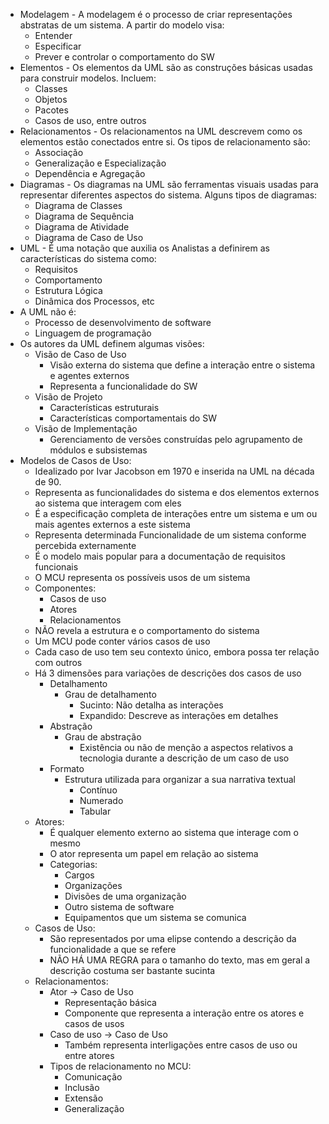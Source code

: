 - Modelagem - A modelagem é o processo de criar representações abstratas de um sistema.
	A partir do modelo visa:
	- Entender
	- Especificar
	- Prever e controlar o comportamento do SW
- Elementos - Os elementos da UML são as construções básicas usadas para construir modelos.
	Incluem:
	- Classes
	- Objetos
	- Pacotes
	- Casos de uso, entre outros 
- Relacionamentos - Os relacionamentos na UML descrevem como os elementos estão conectados entre si.
	Os tipos de relacionamento são:
	- Associação
	- Generalização e Especialização
	- Dependência e Agregação
- Diagramas - Os diagramas na UML são ferramentas visuais usadas para representar diferentes aspectos do sistema.
	Alguns tipos de diagramas:
	- Diagrama de Classes
	- Diagrama de Sequência
	- Diagrama de Atividade
	- Diagrama de Caso de Uso
- UML - É uma notação que auxilia os Analistas a definirem as características do sistema como:
	- Requisitos
	- Comportamento
	- Estrutura Lógica
	- Dinâmica dos Processos, etc
- A UML não é:
	- Processo de desenvolvimento de software
	- Linguagem de programação
- Os autores da UML definem algumas visões:
	- Visão de Caso de Uso
		- Visão externa do sistema que define a interação entre o sistema e agentes externos
		- Representa a funcionalidade do SW
	- Visão de Projeto
		- Características estruturais
		- Características comportamentais do SW
	- Visão de Implementação
		- Gerenciamento de versões construídas pelo agrupamento de módulos e subsistemas
- Modelos de Casos de Uso:
	- Idealizado por Ivar Jacobson em 1970 e inserida na UML na década de 90.
	- Representa as funcionalidades do sistema e dos elementos externos ao sistema que interagem com eles
	- É a especificação completa de interações entre um sistema e um ou mais agentes externos a este sistema
	- Representa determinada Funcionalidade de um sistema conforme percebida externamente
	- É o modelo mais popular para a documentação de requisitos funcionais
	- O MCU representa os possíveis usos de um sistema
	- Componentes:
		- Casos de uso
		- Atores
		- Relacionamentos
	- NÃO revela a estrutura e o comportamento do sistema
	- Um MCU pode conter vários casos de uso
	- Cada caso de uso tem seu contexto único, embora possa ter relação com outros
	- Há 3 dimensões para variações de descrições dos casos de uso
		- Detalhamento
			- Grau de detalhamento
				- Sucinto: Não detalha as interações
				- Expandido: Descreve as interações em detalhes
		- Abstração
			- Grau de abstração
				- Existência ou não de menção a aspectos relativos a tecnologia durante a descrição de um caso de uso
		- Formato
			- Estrutura utilizada para organizar a sua narrativa textual
				- Contínuo
				- Numerado
				- Tabular
	- Atores:
		- É qualquer elemento externo ao sistema que interage com o mesmo
		- O ator representa um papel em relação ao sistema
		- Categorias:
			- Cargos
			- Organizações
			- Divisões de uma organização
			- Outro sistema de software
			- Equipamentos que um sistema se comunica
	- Casos de Uso:
		- São representados por uma elipse contendo a descrição da funcionalidade a que se refere
		- NÃO HÁ UMA REGRA para o tamanho do texto, mas em geral a descrição costuma ser bastante sucinta
	- Relacionamentos:
		- Ator → Caso de Uso
			- Representação básica
			- Componente que representa a interação entre os atores e casos de usos
		- Caso de uso → Caso de Uso
			- Também representa interligações entre casos de uso ou entre atores
		- Tipos de relacionamento no MCU:
			- Comunicação
			- Inclusão
			- Extensão
			- Generalização